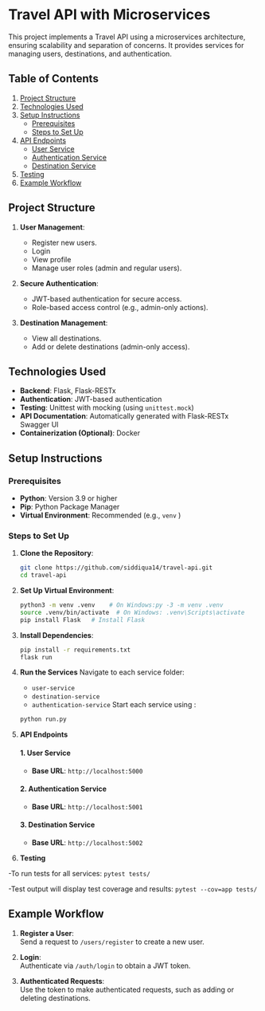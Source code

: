 # Travel API with Microservices

This project implements a Travel API using a microservices architecture, ensuring scalability and separation of concerns. It provides services for managing users, destinations, and authentication.

## Table of Contents

1. [Project Structure](#project-structure)
2. [Technologies Used](#technologies-used)
3. [Setup Instructions](#setup-instructions)
   - [Prerequisites](#prerequisites)
   - [Steps to Set Up](#steps-to-set-up)
4. [API Endpoints](#api-endpoints)
   - [User Service](#1-user-service)
   - [Authentication Service](#2-authentication-service)
   - [Destination Service](#3-destination-service)
5. [Testing](#testing)
6. [Example Workflow](#example-workflow)

## Project Structure

1. **User Management**:  
   - Register new users.
   - Login
   - View profile  
   - Manage user roles (admin and regular users).  

2. **Secure Authentication**:  
   - JWT-based authentication for secure access.  
   - Role-based access control (e.g., admin-only actions).  

3. **Destination Management**:  
   - View all destinations.  
   - Add or delete destinations (admin-only access).  


## Technologies Used

- **Backend**: Flask, Flask-RESTx
- **Authentication**: JWT-based authentication
- **Testing**: Unittest with mocking (using `unittest.mock`)
- **API Documentation**: Automatically generated with Flask-RESTx Swagger UI
- **Containerization (Optional)**: Docker

## Setup Instructions

### Prerequisites
- **Python**: Version 3.9 or higher
- **Pip**: Python Package Manager
- **Virtual Environment**: Recommended (e.g., `venv` )

### Steps to Set Up

1. **Clone the Repository**:
   ```bash
   git clone https://github.com/siddiqua14/travel-api.git
   cd travel-api
2. **Set Up Virtual Environment**:
     ```bash
     python3 -m venv .venv    # On Windows:py -3 -m venv .venv
     source .venv/bin/activate  # On Windows: .venv\Scripts\activate
     pip install Flask   # Install Flask

3. **Install Dependencies**:
     ```bash
    pip install -r requirements.txt
    flask run
4. **Run the Services**
   Navigate to each service folder:
   - `user-service`
   - `destination-service`
   - `authentication-service`
   Start each service using : 
   ```bash 
   python run.py
5. **API Endpoints**

    #### 1. User Service
    - **Base URL**: `http://localhost:5000`

    #### 2. Authentication Service
    - **Base URL**: `http://localhost:5001`

    #### 3. Destination Service
    - **Base URL**: `http://localhost:5002`

6. **Testing**

-To run tests for all services:
    `pytest tests/`
    
-Test output will display test coverage and results:
   `pytest --cov=app tests/`
    
## Example Workflow

1. **Register a User**:  
   Send a request to `/users/register` to create a new user.

2. **Login**:  
   Authenticate via `/auth/login` to obtain a JWT token.

3. **Authenticated Requests**:  
   Use the token to make authenticated requests, such as adding or deleting destinations.
